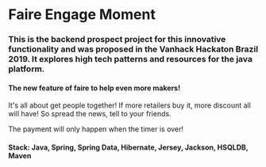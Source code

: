# Faire Engage Moment

### This is the backend prospect project for this innovative functionality and was proposed in the Vanhack Hackaton Brazil 2019. It explores high tech patterns and resources for the java platform.

#### The new feature of faire to help even more makers!

It's all about get people together! If more retailers buy it, more discount all will have! So spread the news, tell to your friends.

The payment will only happen when the timer is over!

#### Stack: Java, Spring, Spring Data, Hibernate, Jersey, Jackson, HSQLDB, Maven
